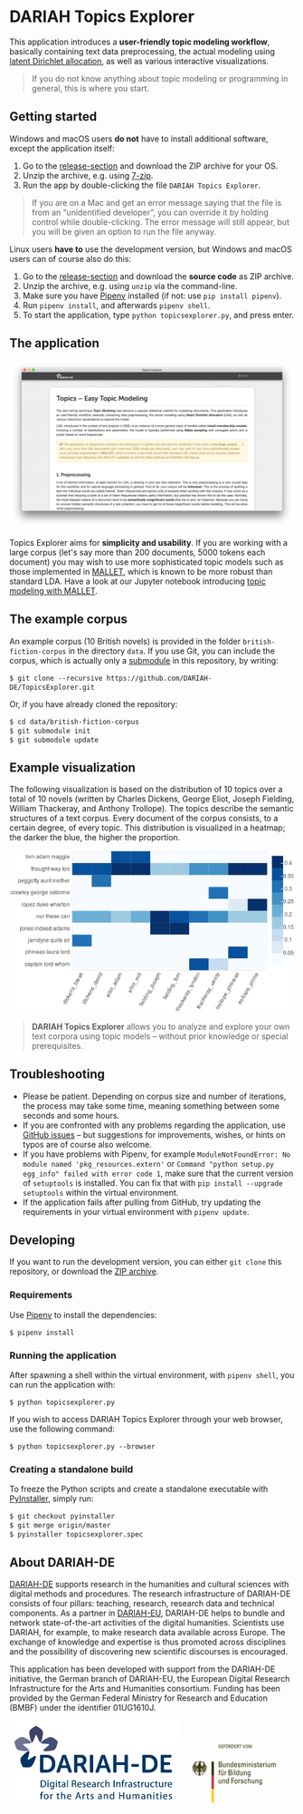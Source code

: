 # DARIAH Topics Explorer
This application introduces a **user-friendly topic modeling workflow**, basically containing text data preprocessing, the actual modeling using [latent Dirichlet allocation](http://www.jmlr.org/papers/volume3/blei03a/blei03a.pdf), as well as various interactive visualizations.

> If you do not know anything about topic modeling or programming in general, this is where you start.

## Getting started
Windows and macOS users **do not** have to install additional software, except the application itself:

1. Go to the [release-section](https://github.com/DARIAH-DE/TopicsExplorer/releases) and download the ZIP archive for your OS.
2. Unzip the archive, e.g. using [7-zip](http://www.7-zip.org/).
3. Run the app by double-clicking the file `DARIAH Topics Explorer`.

> If you are on a Mac and get an error message saying that the file is from an “unidentified developer”, you can override it by holding control while double-clicking. The error message will still appear, but you will be given an option to run the file anyway.

Linux users **have to** use the development version, but Windows and macOS users can of course also do this:

1. Go to the [release-section](https://github.com/DARIAH-DE/TopicsExplorer/releases) and download the **source code** as ZIP archive.
2. Unzip the archive, e.g. using `unzip` via the command-line.
3. Make sure you have [Pipenv](https://docs.pipenv.org/) installed (if not: use `pip install pipenv`).
4. Run `pipenv install`, and afterwards `pipenv shell`.
5. To start the application, type `python topicsexplorer.py`, and press enter.

## The application
![Demonstrator Screenshot](docs/images/screenshot.png)

Topics Explorer aims for **simplicity and usability**. If you are working with a large corpus (let's say more than 200 documents, 5000 tokens each document) you may wish to use more sophisticated topic models such as those implemented in [MALLET](http://mallet.cs.umass.edu/topics.php), which is known to be more robust than standard LDA. Have a look at our Jupyter notebook introducing [topic modeling with MALLET](https://github.com/DARIAH-DE/Topics/blob/master/IntroducingMallet.ipynb).

## The example corpus
An example corpus (10 British novels) is provided in the folder `british-fiction-corpus` in the directory `data`. If you use Git, you can include the corpus, which is actually only a [submodule](https://git-scm.com/book/en/v2/Git-Tools-Submodules) in this repository, by writing:

```
$ git clone --recursive https://github.com/DARIAH-DE/TopicsExplorer.git
```

Or, if you have already cloned the repository:

```
$ cd data/british-fiction-corpus
$ git submodule init
$ git submodule update
```

## Example visualization
The following visualization is based on the distribution of 10 topics over a total of 10 novels (written by Charles Dickens, George Eliot, Joseph Fielding, William Thackeray, and Anthony Trollope). The topics describe the semantic structures of a text corpus. Every document of the corpus consists, to a certain degree, of every topic. This distribution is visualized in a heatmap; the darker the blue, the higher the proportion.

<p align="center">
  <img src="docs/images/heatmap.png"/>
</p>

> **DARIAH Topics Explorer** allows you to analyze and explore your own text corpora using topic models – without prior knowledge or special prerequisites.

## Troubleshooting
* Please be patient. Depending on corpus size and number of iterations, the process may take some time, meaning something between some seconds and some hours.
* If you are confronted with any problems regarding the application, use [GitHub issues](https://github.com/DARIAH-DE/TopicsExplorer/issues) – but suggestions for improvements, wishes, or hints on typos are of course also welcome.
* If you have problems with Pipenv, for example `ModuleNotFoundError: No module named 'pkg_resources.extern'` or `Command "python setup.py egg_info" failed with error code 1`, make sure that the current version of `setuptools` is installed. You can fix that with `pip install --upgrade setuptools` within the virtual environment.
* If the application fails after pulling from GitHub, try updating the requirements in your virtual environment with `pipenv update`.

## Developing
If you want to run the development version, you can either `git clone` this repository, or download the [ZIP archive](https://github.com/DARIAH-DE/TopicsExplorer/archive/master.zip).

### Requirements
Use [Pipenv](https://docs.pipenv.org/) to install the dependencies:

```
$ pipenv install
```

### Running the application

After spawning a shell within the virtual environment, with `pipenv shell`, you can run the application with:

```
$ python topicsexplorer.py
```

If you wish to access DARIAH Topics Explorer through your web browser, use the following command:

```
$ python topicsexplorer.py --browser
```

### Creating a standalone build
To freeze the Python scripts and create a standalone executable with [PyInstaller](http://www.pyinstaller.org/), simply run:

```
$ git checkout pyinstaller
$ git merge origin/master
$ pyinstaller topicsexplorer.spec
```

## About DARIAH-DE
[DARIAH-DE](https://de.dariah.eu) supports research in the humanities and cultural sciences with digital methods and procedures. The research infrastructure of DARIAH-DE consists of four pillars: teaching, research, research data and technical components. As a partner in [DARIAH-EU](http://dariah.eu/), DARIAH-DE helps to bundle and network state-of-the-art activities of the digital humanities. Scientists use DARIAH, for example, to make research data available across Europe. The exchange of knowledge and expertise is thus promoted across disciplines and the possibility of discovering new scientific discourses is encouraged.

This application has been developed with support from the DARIAH-DE initiative, the German branch of DARIAH-EU, the European Digital Research Infrastructure for the Arts and Humanities consortium. Funding has been provided by the German Federal Ministry for Research and Education (BMBF) under the identifier 01UG1610J.

![DARIAH-DE](https://raw.githubusercontent.com/DARIAH-DE/Topics/testing/docs/images/dariah-de_logo.png)
![BMBF](https://raw.githubusercontent.com/DARIAH-DE/Topics/testing/docs/images/bmbf_logo.png)
